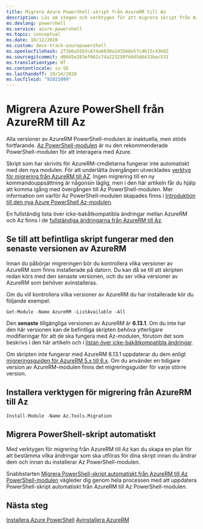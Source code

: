 ```yaml
---
title: Migrera Azure PowerShell-skript från AzureRM till Az
description: Läs om stegen och verktygen för att migrera skript från AzureRM-modulen till den nya Az-modulen.
ms.devlang: powershell
ms.service: azure-powershell
ms.topic: conceptual
ms.date: 10/12/2020
ms.custom: devx-track-azurepowershell
ms.openlocfilehash: 2f3b6a55b3c674a6030a1d3568e57cdb15c43b02
ms.sourcegitcommit: d0045e283ef062c74a223258fd4d5d6432bac531
ms.translationtype: HT
ms.contentlocale: sv-SE
ms.lasthandoff: 10/14/2020
ms.locfileid: "92021099"
---
```

# <a name="migrate-azure-powershell-from-azurerm-to-az"></a>Migrera Azure PowerShell från AzureRM till Az

Alla versioner av AzureRM PowerShell-modulen är inaktuella, men stöds fortfarande. [Az PowerShell-modulen](install-az-ps.md) är nu den rekommenderade PowerShell-modulen för att interagera med Azure.

Skript som har skrivits för AzureRM-cmdletarna fungerar inte automatiskt med den nya modulen. För att underlätta övergången utvecklades [verktyg för migrering från AzureRM till AZ](https://github.com/Azure/azure-powershell-migration). Ingen migrering till en ny kommandouppsättning är någonsin läglig, men i den här artikeln får du hjälp att komma igång med övergången till Az PowerShell-modulen. Mer information om varför Az PowerShell-modulen skapades finns i [Introduktion till den nya Azure PowerShell Az-modulen](new-azureps-module-az.md).

En fullständig lista över icke-bakåtkompatibla ändringar mellan AzureRM och Az finns i de [fullständiga ändringarna från AzureRM till Az](migrate-az-1.0.0.md).

## <a name="ensure-existing-scripts-work-with-the-latest-azurerm-release"></a>Se till att befintliga skript fungerar med den senaste versionen av AzureRM

Innan du påbörjar migreringen bör du kontrollera vilka versioner av AzureRM som finns installerade på datorn.
Du kan då se till att skripten redan körs med den senaste versionen, och du ser vilka versioner av AzureRM som behöver avinstalleras.

Om du vill kontrollera vilka versioner av AzureRM du har installerade kör du följande exempel:

```azurepowershell
Get-Module -Name AzureRM -ListAvailable -All
```

Den **senaste** tillgängliga versionen av AzureRM är **6.13.1**. Om du inte har den här versionen kan de befintliga skripten behöva ytterligare modifieringar för att de ska fungera med Az-modulen, förutom det som beskrivs i den här artikeln och i [listan över icke-bakåtkompatibla ändringar](migrate-az-1.0.0.md).

Om skripten inte fungerar med AzureRM 6.13.1 uppdaterar du dem enligt [migreringsguiden för AzureRM 5.x till 6.x](/powershell/azure/azurerm/migration-guide.6.0.0). Om du använder en tidigare version av AzureRM-modulen finns det migreringsguider för varje större version.

## <a name="install-the-azurerm-to-az-migration-toolkit"></a>Installera verktygen för migrering från AzureRM till Az

```azurepowershell
Install-Module -Name Az.Tools.Migration
```

## <a name="automatically-migrate-your-powershell-scripts"></a>Migrera PowerShell-skript automatiskt

Med verktygen för migrering från AzureRM till Az kan du skapa en plan för att bestämma vilka ändringar som ska utföras för dina skript innan du ändrar dem och innan du installerar Az PowerShell-modulen.

Snabbstarten [Migrera PowerShell-skript automatiskt från AzureRM till Az PowerShell-modulen](quickstart-migrate-azurerm-to-az-automatically.md) vägleder dig genom hela processen med att uppdatera PowerShell-skript automatiskt från AzureRM till Az PowerShell-modulen.

## <a name="next-steps"></a>Nästa steg

[Installera Azure PowerShell](install-az-ps.md)
[Avinstallera AzureRM](uninstall-az-ps.md#uninstall-the-azurerm-module)

